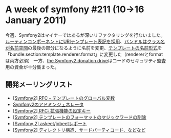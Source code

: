 A week of symfony #211 (10->16 January 2011)
============================================

今週、Symfony2はマイナーではあるが深いリファクタリングを行ないました。
[ルーティンコンポーネントにURIテンプレート表記を採用](http://github.com/symfony/symfony/commit/b63de46374d330464aa3c3f9f3288c2524ad4229)、[バンドルはクラス名が名前空間](https://github.com/symfony/symfony/commit/7ac6d59173a201082e0da665ab6c7766a7cda427)の最後の部分になるように名前を変更、[テンプレートの名前形式](https://github.com/symfony/symfony/commit/a365ab2884b76c99a8f5884a2ee289e9dc5bd227)を 「bundle:section:template.renderer.format」に変更した（rendererとformatは両方必須）
一方、[the Symfony2 donation drive](http://www.symfony-project.org/blog/2011/01/13/symfony2-donation-drive)はコードのセキュリティ監査用の資金が十分集まった。

 
開発メーリングリスト
------------------------

  * [[Symfony2] RFC - テンプレートのグローバル変数](https://groups.google.com/forum/#!topic/symfony-devs/VVbAf-bzky4)
  * [Symfony2のアドミンジェネレータ](https://groups.google.com/forum/#!topic/symfony-devs/0x2oTwdUaUY)
  * [[Symfony2] RFC: 拡張機能の設定キー](https://groups.google.com/forum/#!topic/symfony-devs/HrHPjvCLX2o)
  * [[Symfony2] テンプレートのフォーマットのマジックワードの削除](https://groups.google.com/forum/#!topic/symfony-devs/C1XndD5OiQc)
  * [[Symfony 2] askeet/jobeetレポート](https://groups.google.com/forum/#!topic/symfony-devs/RWt3QdtREK0)
  * [[Symfony2] ディレクトリ構造、サードパーティコード、などなど](https://groups.google.com/forum/#!topic/symfony-devs/cudAyOwgWBE)


